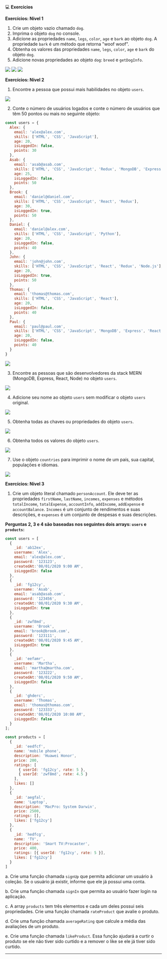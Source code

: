 💻 **Exercícios**

**Exercícios: Nível 1**

1. Crie um objeto vazio chamado `dog`.
2. Imprima o objeto `dog` no console.
3. Adicione as propriedades `name`, `legs`, `color`, `age` e `bark` ao objeto `dog`. A propriedade `bark` é um método que retorna "woof woof".
4. Obtenha os valores das propriedades `name`, `legs`, `color`, `age` e `bark` do objeto `dog`.
5. Adicione novas propriedades ao objeto `dog`: `breed` e `getDogInfo`.

<img src="./assets/img/image.png">
<img src="./assets/img/image1.png">
<img src="./assets/img/image2.png">

**Exercícios: Nível 2**

1. Encontre a pessoa que possui mais habilidades no objeto `users`.

<img src="./assets/img/image3.png">

2. Conte o número de usuários logados e conte o número de usuários que têm 50 pontos ou mais no seguinte objeto:

```javascript
const users = {
  Alex: {
    email: 'alex@alex.com',
    skills: ['HTML', 'CSS', 'JavaScript'],
    age: 20,
    isLoggedIn: false,
    points: 30
  },
  Asab: {
    email: 'asab@asab.com',
    skills: ['HTML', 'CSS', 'JavaScript', 'Redux', 'MongoDB', 'Express', 'React', 'Node'],
    age: 25,
    isLoggedIn: false,
    points: 50
  },
  Brook: {
    email: 'daniel@daniel.com',
    skills: ['HTML', 'CSS', 'JavaScript', 'React', 'Redux'],
    age: 30,
    isLoggedIn: true,
    points: 50
  },
  Daniel: {
    email: 'daniel@alex.com',
    skills: ['HTML', 'CSS', 'JavaScript', 'Python'],
    age: 20,
    isLoggedIn: false,
    points: 40
  },
  John: {
    email: 'john@john.com',
    skills: ['HTML', 'CSS', 'JavaScript', 'React', 'Redux', 'Node.js'],
    age: 20,
    isLoggedIn: true,
    points: 50
  },
  Thomas: {
    email: 'thomas@thomas.com',
    skills: ['HTML', 'CSS', 'JavaScript', 'React'],
    age: 20,
    isLoggedIn: false,
    points: 40
  },
  Paul: {
    email: 'paul@paul.com',
    skills: ['HTML', 'CSS', 'JavaScript', 'MongoDB', 'Express', 'React', 'Node'],
    age: 20,
    isLoggedIn: false,
    points: 40
  }
}
```


<img src="./assets/img/image4.png">

3. Encontre as pessoas que são desenvolvedores da stack MERN (MongoDB, Express, React, Node) no objeto `users`.

<img src="./assets/img/image5.png">

4. Adicione seu nome ao objeto `users` sem modificar o objeto `users` original.

<img src="./assets/img/image5.png">

5. Obtenha todas as chaves ou propriedades do objeto `users`.

<img src="./assets/img/image6.png">

6. Obtenha todos os valores do objeto `users`.

<img src="./assets/img/image7.png">

7. Use o objeto `countries` para imprimir o nome de um país, sua capital, populações e idiomas.

<img src="./assets/img/image8.png">

**Exercícios: Nível 3**

1. Crie um objeto literal chamado `personAccount`. Ele deve ter as propriedades `firstName`, `lastName`, `incomes`, `expenses` e métodos `totalIncome`, `totalExpense`, `accountInfo`, `addIncome`, `addExpense` e `accountBalance`. `Incomes` é um conjunto de rendimentos e suas descrições, e `expenses` é um conjunto de despesas e suas descrições.

**Perguntas 2, 3 e 4 são baseadas nos seguintes dois arrays: `users` e `products`:**

```javascript
const users = [
  {
    _id: 'ab12ex',
    username: 'Alex',
    email: 'alex@alex.com',
    password: '123123',
    createdAt:'08/01/2020 9:00 AM',
    isLoggedIn: false
  },
  {
    _id: 'fg12cy',
    username: 'Asab',
    email: 'asab@asab.com',
    password: '123456',
    createdAt:'08/01/2020 9:30 AM',
    isLoggedIn: true
  },
  {
    _id: 'zwf8md',
    username: 'Brook',
    email: 'brook@brook.com',
    password: '123111',
    createdAt:'08/01/2020 9:45 AM',
    isLoggedIn: true
  },
  {
    _id: 'eefamr',
    username: 'Martha',
    email: 'martha@martha.com',
    password: '123222',
    createdAt:'08/01/2020 9:50 AM',
    isLoggedIn: false
  },
  {
    _id: 'ghderc',
    username: 'Thomas',
    email: 'thomas@thomas.com',
    password: '123333',
    createdAt:'08/01/2020 10:00 AM',
    isLoggedIn: false
  }
];

const products = [
  {
    _id: 'eedfcf',
    name: 'mobile phone',
    description: 'Huawei Honor',
    price: 200,
    ratings: [
      { userId: 'fg12cy', rate: 5 },
      { userId: 'zwf8md', rate: 4.5 }
    ],
    likes: []
  },
  {
    _id: 'aegfal',
    name: 'Laptop',
    description: 'MacPro: System Darwin',
    price: 2500,
    ratings: [],
    likes: ['fg12cy']
  },
  {
    _id: 'hedfcg',
    name: 'TV',
    description: 'Smart TV:Procaster',
    price: 400,
    ratings: [{ userId: 'fg12cy', rate: 5 }],
    likes: ['fg12cy']
  }
]
```

a. Crie uma função chamada `signUp` que permita adicionar um usuário à coleção. Se o usuário já existir, informe que ele já possui uma conta.

b. Crie uma função chamada `signIn` que permita ao usuário fazer login na aplicação.

c. A array `products` tem três elementos e cada um deles possui seis propriedades. Crie uma função chamada `rateProduct` que avalie o produto.

d. Crie uma função chamada `averageRating` que calcule a média das avaliações de um produto.

e. Crie uma função chamada `likeProduct`. Essa função ajudará a curtir o produto se ele não tiver sido curtido e a remover o like se ele já tiver sido curtido.

---
